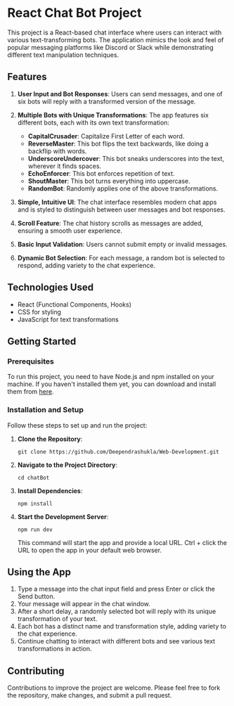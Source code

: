 # React Chat Bot Project

This project is a React-based chat interface where users can interact with various text-transforming bots. The application mimics the look and feel of popular messaging platforms like Discord or Slack while demonstrating different text manipulation techniques.

## Features

1. **User Input and Bot Responses**: Users can send messages, and one of six bots will reply with a transformed version of the message.

2. **Multiple Bots with Unique Transformations**: The app features six different bots, each with its own text transformation:
   - **CapitalCrusader**: Capitalize First Letter of each word.
   - **ReverseMaster**: This bot flips the text backwards, like doing a backflip with words.
   - **UnderscoreUndercover**: This bot sneaks underscores into the text, wherever it finds spaces.
   - **EchoEnforcer**: This bot enforces repetition of text.
   - **ShoutMaster**: This bot turns everything into uppercase.
   - **RandomBot**: Randomly applies one of the above transformations.

3. **Simple, Intuitive UI**: The chat interface resembles modern chat apps and is styled to distinguish between user messages and bot responses.

4. **Scroll Feature**: The chat history scrolls as messages are added, ensuring a smooth user experience.

5. **Basic Input Validation**: Users cannot submit empty or invalid messages.

6. **Dynamic Bot Selection**: For each message, a random bot is selected to respond, adding variety to the chat experience.

## Technologies Used

- React (Functional Components, Hooks)
- CSS for styling
- JavaScript for text transformations

## Getting Started

### Prerequisites

To run this project, you need to have Node.js and npm installed on your machine. If you haven't installed them yet, you can download and install them from [here](https://nodejs.org/).

### Installation and Setup

Follow these steps to set up and run the project:

1. **Clone the Repository**: 
   ```
   git clone https://github.com/Deependrashukla/Web-Development.git
   ```

2. **Navigate to the Project Directory**:
   ```
   cd chatBot
   ```

3. **Install Dependencies**:
   ```
   npm install
   ```

4. **Start the Development Server**:
   ```
   npm run dev
   ```
   This command will start the app and provide a local URL. Ctrl + click the URL to open the app in your default web browser.

## Using the App

1. Type a message into the chat input field and press Enter or click the Send button.
2. Your message will appear in the chat window.
3. After a short delay, a randomly selected bot will reply with its unique transformation of your text.
4. Each bot has a distinct name and transformation style, adding variety to the chat experience.
5. Continue chatting to interact with different bots and see various text transformations in action.

## Contributing

Contributions to improve the project are welcome. Please feel free to fork the repository, make changes, and submit a pull request.
